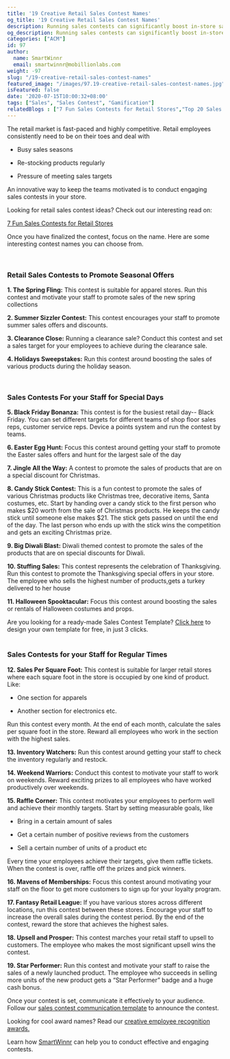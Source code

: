```yaml
---
title: '19 Creative Retail Sales Contest Names'
og_title: '19 Creative Retail Sales Contest Names'
description: Running sales contests can significantly boost in-store sales. Looking for some cool, creative, and catchy retail store sales contest names?
og_description: Running sales contests can significantly boost in-store sales. Looking for some cool, creative, and catchy retail store sales contest names?
categories: ["ACM"]
id: 97
author:
  name: SmartWinnr
  email: smartwinnr@mobillionlabs.com
weight: -97
slug: "/19-creative-retail-sales-contest-names"
featured_image: "/images/97.19-creative-retail-sales-contest-names.jpg"
isFeatured: false
date: '2020-07-15T10:00:32+08:00'
tags: ["Sales", "Sales Contest", "Gamification"]
relatedBlogs : ["7 Fun Sales Contests for Retail Stores","Top 20 Sales Contest Names","25 Creative Sales Team Names","How to Launch a Sales Contest","23 Sales incentive ideas to keep your sales team motivated","Sales Contest Communication Template","Creative Employee Recognition Award Names"]
---
```


The retail market is fast-paced and highly competitive. Retail employees consistently need to be on their toes and deal with 

* Busy sales seasons

* Re-stocking products regularly

* Pressure of meeting sales targets

An innovative way to keep the teams motivated is to conduct engaging sales contests in your store.

Looking for retail sales contest ideas? Check out our interesting read on:

<a href="https://www.smartwinnr.com/post/7-fun-sales-contests-for-retail-stores/" target="_blank" class="">7 Fun Sales Contests for Retail Stores</a>

Once you have finalized the contest, focus on the name. Here are some interesting contest names you can choose from.

<br>

### **Retail Sales Contests to Promote Seasonal Offers**

**1. The Spring Fling:** This contest is suitable for apparel stores. Run this contest and motivate your staff to promote sales of the new spring collections

**2. Summer Sizzler Contest:** This contest encourages your staff to promote summer sales offers and discounts.

**3. Clearance Close:** Running a clearance sale? Conduct this contest and set a sales target for your employees to achieve during the clearance sale. 

**4. Holidays Sweepstakes:** Run this contest around boosting the sales of various products during the holiday season.

<br>

### **Sales Contests For your Staff for Special Days**

**5. Black Friday Bonanza:** This contest is for the busiest retail day-- Black Friday. You can set different targets for different teams of shop floor sales reps, customer service reps. Device a points system and run the contest by teams. 

**6. Easter Egg Hunt:** Focus this contest around getting your staff to promote the Easter sales offers and hunt for the largest sale of the day

**7. Jingle All the Way:** A contest to promote the sales of products that are on a special discount for Christmas.

**8. Candy Stick Contest:** This is a fun contest to promote the sales of various Christmas products like Christmas tree, decorative items, Santa costumes, etc. Start by handing over a candy stick to the first person who makes $20 worth from the sale of Christmas products. He keeps the candy stick until someone else makes $21. The stick gets passed on until the end of the day. The last person who ends up with the stick wins the competition and gets an exciting Christmas prize. 

**9. Big Diwali Blast:** Diwali themed contest to promote the sales of the products that are on special discounts for Diwali.

**10. Stuffing Sales:** This contest represents the celebration of Thanksgiving. Run this contest to promote the Thanksgiving special offers in your store. The employee who sells the highest number of products,gets a turkey delivered to her house

**11. Halloween Spooktacular:** Focus this contest around boosting the sales or rentals of Halloween costumes and props.

<div class="ml_pro_tip ml-margin-top20 ml-margin-bottom20">
  Are you looking for a ready-made <span class="ml_text_bold">Sales Contest Template?</span> <a href="https://tools.smartwinnr.com" target="_blank" class="ml_custom_link">Click here</a> to design your own template for free, in just 3 clicks.
</div>

<br>

### **Sales Contests for your Staff for Regular Times**

**12. Sales Per Square Foot:** This contest is suitable for larger retail stores where each square foot in the store is occupied by one kind of product. Like:

* One section for apparels

* Another section for electronics etc.
 
Run this contest every month. At the end of each month, calculate the sales per square foot in the store. Reward all employees who work in the section with the highest sales.

**13. Inventory Watchers:** Run this contest around getting your staff to check the inventory regularly and restock. 

**14. Weekend Warriors:** Conduct this contest to motivate your staff to work on weekends. Reward exciting prizes to all employees who have worked productively over weekends. 

**15. Raffle Corner:** This contest motivates your employees to perform well and achieve their monthly targets. Start by setting measurable goals, like

* Bring in a certain amount of sales

* Get a certain number of positive reviews from the customers

* Sell a certain number of units of a product etc
	
Every time your employees achieve their targets, give them raffle tickets. When the contest is over, raffle off the prizes and pick winners.

**16. Mavens of Memberships:** Focus this contest around motivating your staff on the floor to get more customers to sign up for your loyalty program.

**17. Fantasy Retail League:** If you have various stores across different locations, run this contest between these stores. Encourage your staff to increase the overall sales during the contest period. By the end of the contest, reward the store that achieves the highest sales.

**18. Upsell and Prosper:** This contest marches your retail staff to upsell to customers. The employee who makes the most significant upsell wins the contest.

**19. Star Performer:** Run this contest and motivate your staff to raise the sales of a newly launched product. The employee who succeeds in selling more units of the new product gets a “Star Performer” badge and a huge cash bonus.

Once your contest is set, communicate it effectively to your audience. Follow our <a href="https://www.smartwinnr.com/post/sales-contest-communication-template/" target="_blank" class="ml-desc-text">sales contest communication template</a> to announce the contest.

Looking for cool award names? Read our <a href="https://www.smartwinnr.com/post/creative-employee-recognition-award-names/" target="_blank" class="ml-desc-text">creative employee recognition awards.</a> 

Learn how <a href="https://www.smartwinnr.com/product/sales-contest/" target="_blank" class="ml-desc-text">SmartWinnr</a>  can help you to conduct effective and engaging contests.